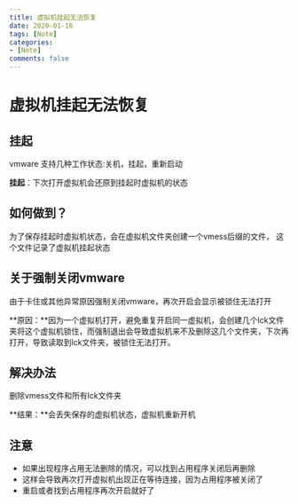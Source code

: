 ```yaml
---
title: 虚拟机挂起无法恢复
date: 2020-01-16
tags: [Note]
categories:
- [Note]
comments: false
---
```

# 虚拟机挂起无法恢复

## 挂起

vmware 支持几种工作状态:关机，挂起，重新启动

**挂起**：下次打开虚拟机会还原到挂起时虚拟机的状态
<!-- more -->

## 如何做到？

为了保存挂起时虚拟机状态，会在虚拟机文件夹创建一个vmess后缀的文件， 这个文件记录了虚拟机挂起状态

## 关于强制关闭vmware

由于卡住或其他异常原因强制关闭vmware，再次开启会显示被锁住无法打开

**原因：**因为一个虚拟机打开，避免重复开启同一虚拟机，会创建几个lck文件夹将这个虚拟机锁住，而强制退出会导致虚拟机来不及删除这几个文件夹，下次再打开，导致读取到lck文件夹，被锁住无法打开。

## 解决办法

删除vmess文件和所有lck文件夹

**结果：**会丢失保存的虚拟机状态，虚拟机重新开机

## 注意

- 如果出现程序占用无法删除的情况，可以找到占用程序关闭后再删除
- 这样会导致再次打开虚拟机出现正在等待连接，因为占用程序被关闭了
- 重启或者找到占用程序再次开启就好了